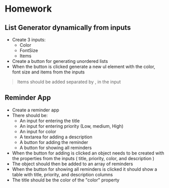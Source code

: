 # Homework

## List Generator dynamically from inputs
* Create 3 inputs:
  * Color
  * FontSize
  * Items
* Create a button for generating unordered lists
* When the button is clicked generate a new ul element with the color, font size and items from the inputs 
> Items should be added separated by , in the input

## Reminder App
* Create a reminder app
* There should be:
    * An input for entering the title
    * An input for entering priority (Low, medium, High)
    * An input for color
    * A textarea for adding a description
    * A button for adding the reminder
    * A button for showing all reminders
* When the button for adding is clicked an object needs to be created with the properties from the inputs ( title, priority, color, and description )
* The object should then be added to an array of reminders
* When the button for showing all reminders is clicked it should show a table with title, priority, and description columns
* The title should be the color of the "color" property